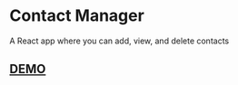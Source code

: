 # Contact Manager

A React app where you can add, view, and delete contacts

## [DEMO](https://contact-manager-pg.herokuapp.com/)
